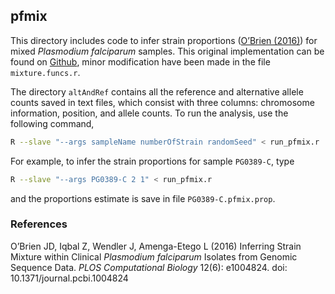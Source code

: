 ## pfmix

This directory includes code to infer strain proportions ([O’Brien (2016)](#obrien)) for mixed *Plasmodium falciparum* samples. This original implementation can be found on [Github](https://github.com/jacobian1980/pfmix/), minor modification have been made in the file `mixture.funcs.r`.

The directory `altAndRef` contains all the reference and alternative allele counts saved in text files, which consist with three columns: chromosome information, position, and allele counts. To run the analysis, use the following command,

```bash
R --slave "--args sampleName numberOfStrain randomSeed" < run_pfmix.r
```

For example, to infer the strain proportions for sample `PG0389-C`, type

```bash
R --slave "--args PG0389-C 2 1" < run_pfmix.r
```

and the proportions estimate is save in file `PG0389-C.pfmix.prop`.


### References

O’Brien JD, Iqbal Z, Wendler J, Amenga-Etego L (2016) Inferring Strain Mixture within Clinical *Plasmodium falciparum* Isolates from Genomic Sequence Data. *PLOS Computational Biology* 12(6): e1004824. doi: 10.1371/journal.pcbi.1004824 <a name="obrien"></a>
